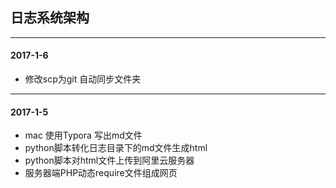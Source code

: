 ## 日志系统架构

------

#### 2017-1-6

- 修改scp为git 自动同步文件夹

------

#### 2017-1-5

- mac 使用Typora 写出md文件
- python脚本转化日志目录下的md文件生成html
- python脚本对html文件上传到阿里云服务器
- 服务器端PHP动态require文件组成网页

